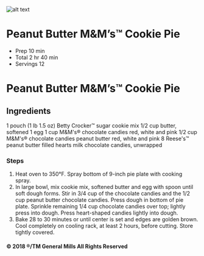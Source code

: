 

![alt text](https://images-gmi-pmc.edge-generalmills.com/7a0323cc-e4a5-4518-a8c7-be8459af8ca5.jpg "Sweet chocolate pie")

# Peanut Butter M&M’s™ Cookie Pie

* Prep 10 min
* Total 2 hr 40 min
* Servings 12

# Peanut Butter M&M’s™ Cookie Pie

## Ingredients
1 pouch (1 lb 1.5 oz) Betty Crocker™ sugar cookie mix
1/2 cup butter, softened
1 egg
1 cup M&M's® chocolate candies red, white and pink
1/2 cup M&M's® chocolate candies peanut butter red, white and pink
8 Reese's™ peanut butter filled hearts milk chocolate candies, unwrapped

###  Steps
1. Heat oven to 350°F. Spray bottom of 9-inch pie plate with cooking spray.
2. In large bowl, mix cookie mix, softened butter and egg with spoon until soft dough forms. Stir in 3/4 cup of the chocolate candies and the 1/2 cup peanut butter chocolate candies. Press dough in bottom of pie plate. Sprinkle remaining 1/4 cup chocolate candies over top; lightly press into dough. Press heart-shaped candies lightly into dough.
3. Bake 28 to 30 minutes or until center is set and edges are golden brown. Cool completely on cooling rack, at least 2 hours, before cutting. Store tightly covered.

#### © 2018 ®/TM General Mills All Rights Reserved
